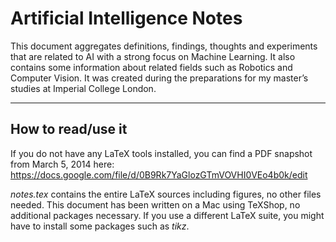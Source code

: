 Artificial Intelligence Notes
=============================

This document aggregates definitions, findings, thoughts and experiments that are related to AI with a strong focus on Machine Learning. It also contains some information about related fields such as Robotics and Computer Vision. It was created during the preparations for my master’s studies at Imperial College London.

_____________

How to read/use it
------------------
If you do not have any LaTeX tools installed, you can find a PDF snapshot from March 5, 2014 here: https://docs.google.com/file/d/0B9Rk7YaGlozGTmVOVHI0VEo4b0k/edit


*notes.tex* contains the entire LaTeX sources including figures, no other files needed. This document has been written on a Mac using TeXShop, no additional packages necessary. If you use a different LaTeX suite, you might have to install some packages such as *tikz*.
